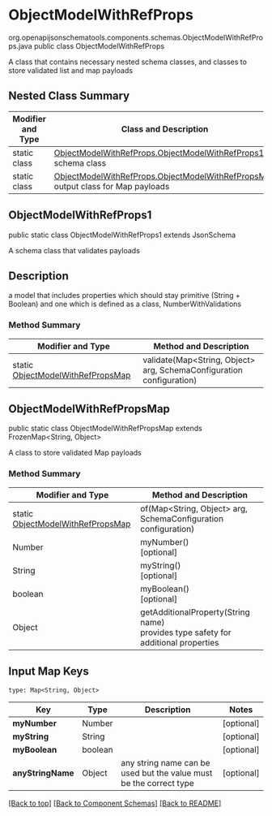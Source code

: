 # ObjectModelWithRefProps
org.openapijsonschematools.components.schemas.ObjectModelWithRefProps.java
public class ObjectModelWithRefProps

A class that contains necessary nested schema classes, and classes to store validated list and map payloads

## Nested Class Summary
| Modifier and Type | Class and Description |
| ----------------- | ---------------------- |
| static class | [ObjectModelWithRefProps.ObjectModelWithRefProps1](#objectmodelwithrefprops1)<br> schema class |
| static class | [ObjectModelWithRefProps.ObjectModelWithRefPropsMap](#objectmodelwithrefpropsmap)<br> output class for Map payloads |

## ObjectModelWithRefProps1
public static class ObjectModelWithRefProps1
extends JsonSchema

A schema class that validates payloads

## Description
a model that includes properties which should stay primitive (String + Boolean) and one which is defined as a class, NumberWithValidations

### Method Summary
| Modifier and Type | Method and Description |
| ----------------- | ---------------------- |
| static [ObjectModelWithRefPropsMap](#objectmodelwithrefpropsmap) | validate(Map<String, Object> arg, SchemaConfiguration configuration) |

## ObjectModelWithRefPropsMap
public static class ObjectModelWithRefPropsMap
extends FrozenMap<String, Object>

A class to store validated Map payloads

### Method Summary
| Modifier and Type | Method and Description |
| ----------------- | ---------------------- |
| static [ObjectModelWithRefPropsMap](#objectmodelwithrefpropsmap) | of(Map<String, Object> arg, SchemaConfiguration configuration) |
| Number | myNumber()<br>[optional] |
| String | myString()<br>[optional] |
| boolean | myBoolean()<br>[optional] |
| Object | getAdditionalProperty(String name)<br>provides type safety for additional properties |

## Input Map Keys
```
type: Map<String, Object>
```
Key | Type |  Description | Notes
------------ | ------------- | ------------- | -------------
**myNumber** | Number |  | [optional]
**myString** | String |  | [optional]
**myBoolean** | boolean |  | [optional]
**anyStringName** | Object | any string name can be used but the value must be the correct type | [optional]

[[Back to top]](#top) [[Back to Component Schemas]](../../../README.md#Component-Schemas) [[Back to README]](../../../README.md)
